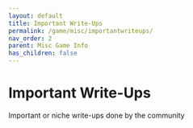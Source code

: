 ```yaml
---
layout: default
title: Important Write-Ups
permalink: /game/misc/importantwriteups/
nav_order: 2
parent: Misc Game Info
has_children: false
---
```

# Important Write-Ups

Important or niche write-ups done by the community

